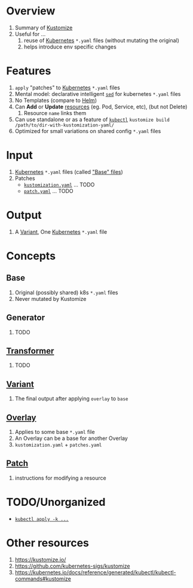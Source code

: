 # Overview
1. Summary of [Kustomize](https://kustomize.io/)
1. Useful for ...
    1. reuse of [Kubernetes](https://kubernetes.io/docs/concepts/overview/) `*.yaml` files (without mutating the original)
    1. helps introduce env specific changes


# Features
1. `apply` "patches" to [Kubernetes](https://kubernetes.io/docs/concepts/overview/) `*.yaml` files
1. Mental model: declarative intelligent [`sed`](https://www.gnu.org/software/sed/manual/sed.html) for kubernetes `*.yaml` files
1. No Templates (compare to [Helm](./helm.md))
1. Can **Add** or **Update** [resources](https://kubernetes.io/docs/concepts/overview/kubernetes-api/) (eg. Pod, Service, etc), (but not Delete)
    1. Resource `name` links them
1. Can use standalone or as a feature of [`kubectl`](https://kubernetes.io/docs/reference/kubectl/)
    `kustomize build /path/to/dir-with-kustomization-yaml/`
1. Optimized for small variations on shared config `*.yaml` files


# Input
1. [Kubernetes](https://kubernetes.io/docs/concepts/overview/) `*.yaml` files (called ["Base" files](https://kubectl.docs.kubernetes.io/references/kustomize/glossary/#base))
1. Patches
    - [`kustomization.yaml`](https://kubectl.docs.kubernetes.io/references/kustomize/glossary/#kustomization) ... TODO
    - [`patch.yaml`](TODO) ... TODO

# Output
1. A [Variant](TODO), One [Kubernetes](https://kubernetes.io/docs/concepts/overview/) `*.yaml` file


# Concepts

## Base
1. Original (possibly shared) k8s `*.yaml` files
1. Never mutated by Kustomize


## Generator
1. TODO


## [Transformer](https://kubectl.docs.kubernetes.io/references/kustomize/glossary/#transformer)
1. TODO


## [Variant](https://kubectl.docs.kubernetes.io/references/kustomize/glossary/#variant)
1. The final output after applying `overlay` to `base`


## [Overlay](https://kubectl.docs.kubernetes.io/references/kustomize/glossary/#overlay)
1. Applies to some base `*.yaml` file
1. An Overlay can be a base for another Overlay
1. `kustomization.yaml` + `patches.yaml`


## [Patch](https://kubectl.docs.kubernetes.io/references/kustomize/glossary/#patch)
1. instructions for modifying a resource


# TODO/Unorganized
- [`kubectl apply -k ...`](https://kubectl.docs.kubernetes.io/guides/config_management/introduction/)


# Other resources
1. https://kustomize.io/
1. https://github.com/kubernetes-sigs/kustomize
1. https://kubernetes.io/docs/reference/generated/kubectl/kubectl-commands#kustomize
